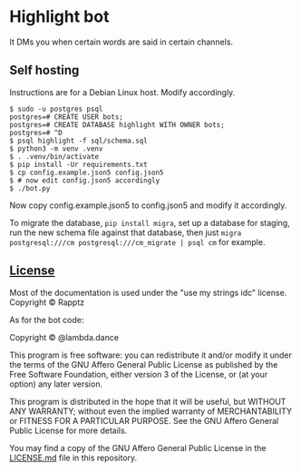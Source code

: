 # Highlight bot

It DMs you when certain words are said in certain channels.

## Self hosting

Instructions are for a Debian Linux host. Modify accordingly.

```
$ sudo -u postgres psql
postgres=# CREATE USER bots;
postgres=# CREATE DATABASE highlight WITH OWNER bots;
postgres=# ^D
$ psql highlight -f sql/schema.sql
$ python3 -m venv .venv
$ . .venv/bin/activate
$ pip install -Ur requirements.txt
$ cp config.example.json5 config.json5
$ # now edit config.json5 accordingly
$ ./bot.py
```

Now copy config.example.json5 to config.json5 and modify it accordingly.

To migrate the database, `pip install migra`, set up a database for staging,
run the new schema file against that database, then just `migra postgresql:///cm postgresql:///cm_migrate | psql cm` for example.

## [License](LICENSE.md)

Most of the documentation is used under the "use my strings idc" license.
Copyright © Rapptz

As for the bot code:

Copyright © @lambda.dance

This program is free software: you can redistribute it and/or modify
it under the terms of the GNU Affero General Public License as
published by the Free Software Foundation, either version 3 of the
License, or (at your option) any later version.

This program is distributed in the hope that it will be useful,
but WITHOUT ANY WARRANTY; without even the implied warranty of
MERCHANTABILITY or FITNESS FOR A PARTICULAR PURPOSE.  See the
GNU Affero General Public License for more details.

You may find a copy of the GNU Affero General Public License
in the [LICENSE.md](LICENSE.md) file in this repository.
